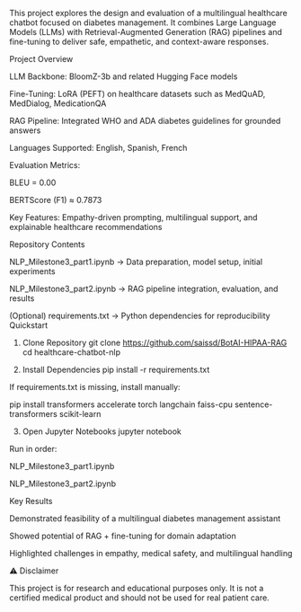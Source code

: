 This project explores the design and evaluation of a multilingual healthcare chatbot focused on diabetes management.
It combines Large Language Models (LLMs) with Retrieval-Augmented Generation (RAG) pipelines and fine-tuning to deliver safe, empathetic, and context-aware responses.

Project Overview

LLM Backbone: BloomZ-3b and related Hugging Face models

Fine-Tuning: LoRA (PEFT) on healthcare datasets such as MedQuAD, MedDialog, MedicationQA

RAG Pipeline: Integrated WHO and ADA diabetes guidelines for grounded answers

Languages Supported: English, Spanish, French

Evaluation Metrics:

BLEU = 0.00

BERTScore (F1) ≈ 0.7873

Key Features: Empathy-driven prompting, multilingual support, and explainable healthcare recommendations

Repository Contents

NLP_Milestone3_part1.ipynb → Data preparation, model setup, initial experiments

NLP_Milestone3_part2.ipynb → RAG pipeline integration, evaluation, and results

(Optional) requirements.txt → Python dependencies for reproducibility
Quickstart
1. Clone Repository
git clone https://github.com/saissd/BotAI-HIPAA-RAG
cd healthcare-chatbot-nlp

2. Install Dependencies
pip install -r requirements.txt


If requirements.txt is missing, install manually:

pip install transformers accelerate torch langchain faiss-cpu sentence-transformers scikit-learn

3. Open Jupyter Notebooks
jupyter notebook


Run in order:

NLP_Milestone3_part1.ipynb

NLP_Milestone3_part2.ipynb

Key Results

Demonstrated feasibility of a multilingual diabetes management assistant

Showed potential of RAG + fine-tuning for domain adaptation

Highlighted challenges in empathy, medical safety, and multilingual handling

⚠️ Disclaimer

This project is for research and educational purposes only.
It is not a certified medical product and should not be used for real patient care.
